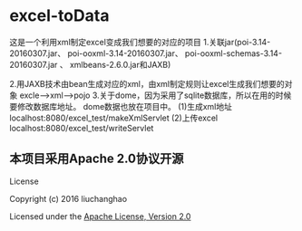 # excel-toData
这是一个利用xml制定excel变成我们想要的对应的项目
1.关联jar(poi-3.14-20160307.jar、
poi-ooxml-3.14-20160307.jar、
poi-ooxml-schemas-3.14-20160307.jar 、
xmlbeans-2.6.0.jar和JAXB)

2.用JAXB技术由bean生成对应的xml，由xml制定规则让excel生成我们想要的对象
   excle——>xml——>pojo
3.关于dome，因为采用了sqlite数据库，所以在用的时候要修改数据库地址。
dome数据也放在项目中。
(1)生成xml地址
localhost:8080/excel_test/makeXmlServlet
(2)上传excel
localhost:8080/excel_test/writeServlet
## 本项目采用Apache 2.0协议开源

License

Copyright (c) 2016 liuchanghao

Licensed under the [Apache License, Version 2.0](http://www.apache.org/licenses/LICENSE-2.0.html)